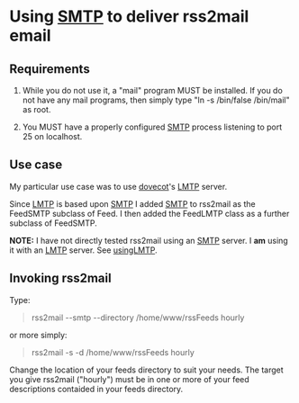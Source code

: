 # Using [SMTP](http://en.wikipedia.org/wiki/Simple_Mail_Transfer_Protocol) to deliver rss2mail email

## Requirements

1. While you do not use it, a "mail" program MUST be installed. If you do 
not have any mail programs, then simply type "ln -s /bin/false 
/bin/mail" as root.

1. You MUST have a properly configured 
[SMTP](http://en.wikipedia.org/wiki/Simple_Mail_Transfer_Protocol) 
process listening to port 25 on localhost.

## Use case

My particular use case was to use [dovecot](http://www.dovecot.org/)'s 
[LMTP](http://en.wikipedia.org/wiki/Local_Mail_Transfer_Protocol) 
server.

Since [LMTP](http://en.wikipedia.org/wiki/Local_Mail_Transfer_Protocol) 
is based upon 
[SMTP](http://en.wikipedia.org/wiki/Simple_Mail_Transfer_Protocol) I 
added 
[SMTP](http://en.wikipedia.org/wiki/Simple_Mail_Transfer_Protocol) to 
rss2mail as the FeedSMTP subclass of Feed.  I then added the FeedLMTP 
class as a further subclass of FeedSMTP.

**NOTE:** I have not directly tested rss2mail using an 
[SMTP](http://en.wikipedia.org/wiki/Simple_Mail_Transfer_Protocol)
server.  I **am** using it with an 
[LMTP](http://en.wikipedia.org/wiki/Local_Mail_Transfer_Protocol) 
server. See [usingLMTP](usingLMTP.md).

## Invoking rss2mail

Type:

>  rss2mail --smtp --directory /home/www/rssFeeds hourly

or more simply:

>  rss2mail -s -d /home/www/rssFeeds hourly

Change the location of your feeds directory to suit your needs. The 
target you give rss2mail ("hourly") must be in one or more of your feed 
descriptions contaided in your feeds directory.
